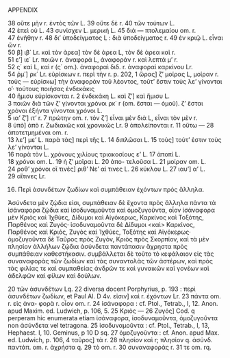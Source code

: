 APPENDIX

38 οὔτε μὴν r. ἐντὸς τῶν L. 39 οὔτε δὲ r. 40 τῶν τούτων L.  
42 ἐπεὶ οὐ L. 43 συνίσχεν L. μερικὴ L. 45 διὰ — πτολεμαίου om. r.  
47 ἐνῆθην r. 48 δι’ ὑποδείγματος L : διὰ ὑποδείγματος r. 49 ἐν κριῷ L. εἶναι ὤν r.  
50 β] ιβ΄ Lr. καὶ τὸν ἀρεα] τὸν δὲ ἀρεα L, τὸν δὲ ἀρεα καὶ r.  
51 ε’] ιε΄ Lr. ποιῶν r. ἀναφορά L, ἀναφοράν r. καὶ λεπτά μ’ r.  
52 ς΄ καὶ L, καὶ r (ς΄ om.). ἀναφοραὶ διδ. r. ἀναφοραὶ καρκίνου Lr.  
54 ῥμ΄] ρκ΄ Lr. εὑρίσκων r. περὶ τὴν r. p. 202, 1 ὥρας] ζ’ μοίρας L, μοίραν r.  
τοὺς — εὑρίσκω] τὴν ἀναφορὰν τοῦ λέοντος, τοῦτ’ ἔστιν τοὺς λε’ γίνονται ο’· τούτους ποιήσας ἐνδεκάκις  
40 ἥμισυ εὑρίσκονται r. 2 ἐνδεκάκη L. καὶ ζ’] καὶ ἥμισυ L.  
3 ποιῶν διὰ τῶν ζ’ γίνονται χρόνοι ρκ΄ r (om. ἔσται — ὁμοῦ). ζ’ ἔσται χρόνοι ἑξήντα γίνονται χρόνοι L.  
5 ια’ ζ’] ιτ’ r. 7 πρώτην om. r. τὸν ζ’] εἶναι μὲν διὰ L, εἶναι τὸν μὲν r.  
8 ὑπὸ] ἀπὸ r. Ζωδιακῶς καὶ χρονικῶς Lr. 9 ἀπολείπονται r. 11 οὕτω — 28 ἀποτετμημέναι om. r.  
13 λε’] με’ L. παρὰ τὰς] περὶ τῆς L. 14 διπλῶσαι L. 15 τοὺς] τούτ’ ἐστιν τοὺς λε’ γίνονται L.  
16 παρὰ τὸν L. χρόνους χιλίους τριακοσίους ε’ L. 17 ἀποπὶ L.  
18 χρόνοι om. L. 19 ἡ ζ’ μοῖραι L. 20 ἀπο- τελοῦσα L. 21 μοίραν om. L.  
24 ροθ’ χρόνοι οἳ τινὲς] ριθ’ Νε’ αἱ τινες L. 26 κύκλου L. 27 ιαυ’] α’ L.  
29 αἵτινες Lr.

16. Περὶ ἀσυνδέτων ζωδίων καὶ συμπάθειαν ἐχόντων πρὸς ἄλληλα.

Ἀσύνδετα μὲν ζῴδια εἰσι, συμπάθειαν δὲ ἔχοντα πρὸς ἄλληλα πάντα τὰ ἰσάναφορα ζῴδια καὶ ἰσοδυναμοῦντα καὶ ὁμοζυγοῦντα, οἷον ἰσάναφορα μὲν Κριὸς καὶ Ἰχθύες, Δίδυμοι καὶ Αἰγόκερως, Καρκίνος καὶ Τοξότης, Παρθένος καὶ Ζυγός· ἰσοδυναμοῦντα δὲ Δίδυμοι <καὶ> Καρκίνος, Παρθένος καὶ Κριός, Ζυγὸς καὶ Ἰχθύες, Τοξότης καὶ Αἰγόκερως· ὁμοζυγοῦντα δὲ Ταῦρος πρὸς Ζυγόν, Κριὸς πρὸς Σκορπίον, καὶ τὰ μὲν πλησίον ἀλλήλων ζῴδια ἀσύνδετα παντάπασιν ἄχρηστα πρὸς συμπάθειαν καθεστήκασιν. συμβάλλεται δὲ τοῦτο τὸ κεφάλαιον εἰς τὰς συναναφορὰς τῶν ζωδίων καὶ τὰς συναντολὰς τῶν ἀστέρων, καὶ πρὸς τὰς φιλίας τε καὶ συμπαθείας ἀνδρῶν τε καὶ γυναικῶν καὶ γονέων καὶ ἀδελφῶν καὶ φίλων καὶ δούλων.

20 τῶν ἀσυνδέτων Lq. 22 diversa docent Porphyrius, p. 193 : περὶ ἀσυνδέτων ζωδίων, et Paul Al. D 4v. εἰσιν] καὶ r. ἐχόντων Lr. 23 πάντα om. r. εἰς ἀνα- φορὰ r. οἷον om. r. 24 ἰσάναφορα : cf. Ptol., Tetrab., I, 12. Anon. apud Maxim. ed. Ludwich, p. 106, 5. 25 Κριὸς — 26 Ζυγός] Cod. q perperam hic enumerata etiam ἰσάναφορα, ἰσοδυναμοῦντα, ὁμοζυγοῦντα non ἀσύνδετα vel tetragona. 25 ἰσοδυναμοῦντα : cf. Ptol., Tetrab., I, 13, Hephaest. I, 10. Geminus, p 10 D sq. 27 ὁμοζυγοῦντα : cf. Anon. apud Max. ed. Ludwich, p. 106, 4 ταῦρος] τὰ r. 28 πλησίον καὶ r; πλησίον q. ἀσύνδ. παντάπ. om. r. ἀχρήστα q. 29 τὸ om. r. 30 συναναφορὰς r. 31 τε om. rq.